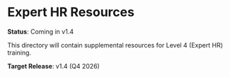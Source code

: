 # Expert HR Resources

**Status**: Coming in v1.4

This directory will contain supplemental resources for Level 4 (Expert HR) training.

**Target Release**: v1.4 (Q4 2026)
